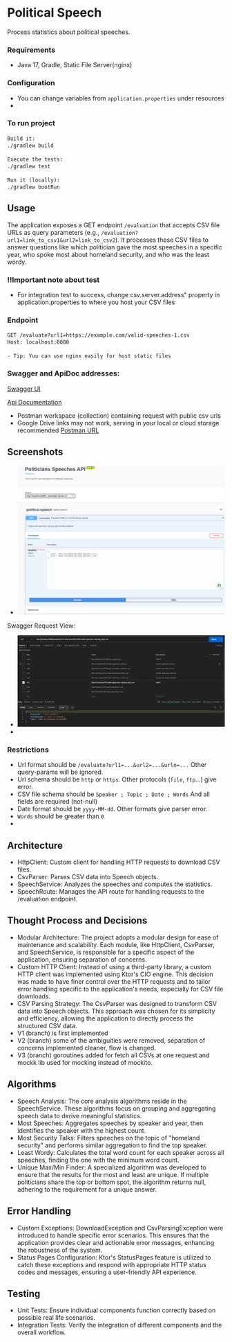 # Political Speech
Process statistics about political speeches.
### Requirements
- Java 17, Gradle, Static File Server(nginx)

### Configuration
- You can change variables from `application.properties` under resources
- 

### To run project
```
Build it:
./gradlew build

Execute the tests:
./gradlew test

Run it (locally):
./gradlew bootRun
```

## Usage
The application exposes a GET endpoint `/evaluation` that accepts CSV file URLs as query parameters (e.g., `/evaluation?url1=link_to_csv1&url2=link_to_csv2`). It processes these CSV files to answer questions like which politician gave the most speeches in a specific year, who spoke most about homeland security, and who was the least wordy.


### !!Important note about test
* For integration test to success, change csv.server.address" property in application.properties to where you host your CSV files

### Endpoint
```
GET /evaluate?url1=https://example.com/valid-speeches-1.csv
Host: localhost:8080

- Tip: Yuu can use nginx easily for host static files
```
### Swagger and ApiDoc addresses:
[Swagger UI](http://localhost:8080/swagger-ui/index.html)

[Api Documentation](http://localhost:8080/v3/api-docs)


- Postman workspace (collection) containing request with public csv urls 
- Google Drive links may not work, serving in your local or cloud storage recommended
[Postman URL](https://www.postman.com/bgunay1/workspace/public-workspace/request/1152813-947921c1-691a-4d43-b70a-3284e0d0ada5)

## Screenshots
- ![img_1.png](screenshots/img_postman.png)


Swagger Request View:
-  ![img.png](screenshots/img.png)
- 
### Restrictions
- Url format should be `/evaluate?url1=...&url2=...&urln=...` Other query-params will be ignored.
- Url schema should be `http` or `https`. Other protocols (`file`, `ftp`...) give error.
- CSV file schema should be `Speaker ; Topic ; Date ; Words` And all fields are required (not-null)
- Date format should be `yyyy-MM-dd`. Other formats give parser error.
- `Words` should be greater than `0`
- 
## Architecture
* HttpClient: Custom client for handling HTTP requests to download CSV files.
* CsvParser: Parses CSV data into Speech objects.
* SpeechService: Analyzes the speeches and computes the statistics.
* SpeechRoute: Manages the API route for handling requests to the /evaluation endpoint.


## Thought Process and Decisions
* Modular Architecture: The project adopts a modular design for ease of maintenance and scalability. Each module, like HttpClient, CsvParser, and SpeechService, is responsible for a specific aspect of the application, ensuring separation of concerns.
* Custom HTTP Client: Instead of using a third-party library, a custom HTTP client was implemented using Ktor's CIO engine. This decision was made to have finer control over the HTTP requests and to tailor error handling specific to the application's needs, especially for CSV file downloads.
* CSV Parsing Strategy: The CsvParser was designed to transform CSV data into Speech objects. This approach was chosen for its simplicity and efficiency, allowing the application to directly process the structured CSV data.
* V1 (branch) is first implemented
* V2 (branch) some of the ambiguities were removed, separation of concerns implemented cleaner, flow is changed.
* V3 (branch) goroutines added for fetch all CSVs at one request and mockk lib used for mocking instead of mockito.

## Algorithms
* Speech Analysis: The core analysis algorithms reside in the SpeechService. These algorithms focus on grouping and aggregating speech data to derive meaningful statistics.
* Most Speeches: Aggregates speeches by speaker and year, then identifies the speaker with the highest count.
* Most Security Talks: Filters speeches on the topic of "homeland security" and performs similar aggregation to find the top speaker.
* Least Wordy: Calculates the total word count for each speaker across all speeches, finding the one with the minimum word count.
* Unique Max/Min Finder: A specialized algorithm was developed to ensure that the results for the most and least are unique. If multiple politicians share the top or bottom spot, the algorithm returns null, adhering to the requirement for a unique answer.

## Error Handling
* Custom Exceptions: DownloadException and CsvParsingException were introduced to handle specific error scenarios. This ensures that the application provides clear and actionable error messages, enhancing the robustness of the system.
* Status Pages Configuration: Ktor's StatusPages feature is utilized to catch these exceptions and respond with appropriate HTTP status codes and messages, ensuring a user-friendly API experience.

## Testing
* Unit Tests: Ensure individual components function correctly based on possible real life scenarios.
* Integration Tests: Verify the integration of different components and the overall workflow.
